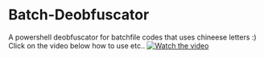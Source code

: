 # Batch-Deobfuscator
A powershell deobfuscator for batchfile codes that uses chineese letters :)
Click on the video below how to use etc..
[![Watch the video](https://img.youtube.com/vi/8MM0lQRMRzM/maxresdefault.jpg)](https://www.youtube.com/watch?v=8MM0lQRMRzM)

